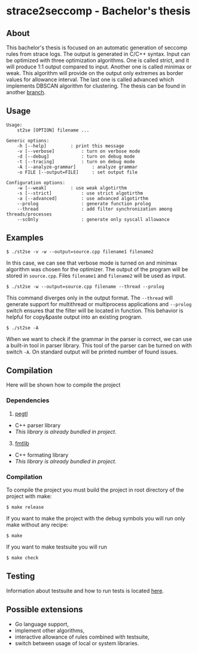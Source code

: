 # strace2seccomp - Bachelor's thesis



## About
This bachelor's thesis is focused on an automatic generation of seccomp rules from
strace logs. The output is generated in C/C++ syntax. Input can be optimized
with three optimization algorithms. One is called strict, and it will produce
1:1 output compared to input. Another one is called minimax or weak. This
algorithm will provide on the output only extremes as border values for
allowance interval.  The last one is called advanced which implements DBSCAN
algorithm for clustering. The thesis can be found in another
[branch](https://github.com/tammar96/IBP/tree/thesis).

## Usage

	Usage:
		st2se [OPTION] filename ...

	Generic options:
	    -h [--help]			: print this message
	    -v [--verbose]			: turn on verbose mode
	    -d [--debug]			: turn on debug mode
	    -t [--tracing]			: turn on debug mode
	    -A [--analyze-grammar]		: analyze grammar
	    -o FILE [--output=FILE]		: set output file

	Configuration options:
	    -w [--weak]			: use weak algotirthm
	    -s [--strict]			: use strict algotirthm
	    -a [--advanced]			: use advanced algotirthm
	    --prolog				: generate function prolog
	    --thread				: add filter synchronization among threads/processes
	    --scOnly				: generate only syscall allowance


## Examples

	$ ./st2se -v -w --output=source.cpp filename1 filename2

In this case, we can see that verbose mode is turned on and minimax algorithm
was chosen for the optimizer. The output of the program will be stored in
`source.cpp`. Files `filename1` and `filename2` will be used as input.

	$ ./st2se -w --output=source.cpp filename --thread --prolog

This command diverges only in the output format. The `--thread` will generate
support for multithread or multiprocess applications and `--prolog` switch
ensures that the filter will be located in function. This behavior is helpful
for copy&paste output into an existing program.

	$ ./st2se -A

When we want to check if the grammar in the parser is correct, we can use a
built-in tool in parser library. This tool of the parser can be turned on with
switch `-A`. On standard output will be printed number of found issues.

## Compilation
Here will be shown how to compile the project
### Dependencies
1. [pegtl](https://github.com/taocpp/PEGTL/)
  * C++ parser library
  * _This library is already bundled in project._

3. [fmtlib](https://github.com/fmtlib/fmt)
  * C++ formating library
  * _This library is already bundled in project._

### Compilation

To compile the project you must build the project in root directory of the
project with make:

`$ make release`

If you want to make the project with the debug symbols you will run only make
without any recipe:

`$ make`

If you want to make testsuite you will run

`$ make check`

## Testing
Information about testsuite and how to run tests is located
[here](./testsuite/README.md).

## Possible extensions
- Go language support,
- implement other algorithms,
- interactive allowance of rules combined with testsuite,
- switch between usage of local or system libraries.
